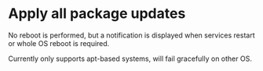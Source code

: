 # Apply all package updates

No reboot is performed, but a notification is displayed when services restart
or whole OS reboot is required.

Currently only supports apt-based systems, will fail gracefully on other OS.
